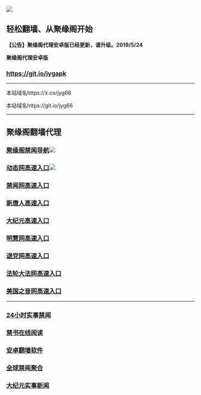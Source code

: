![](https://raw.githubusercontent.com/hao369/a/master/j.jpg)



## 轻松翻墙、从聚缘阁开始



**【公告】聚缘阁代理安卓版已经更新，请升级。2019/5/24**

 
**聚缘阁代理安卓版**
### https://git.io/jygapk  

***

本站域名https://x.co/jyg66 

本站域名https://git.io/jyg66



***




## 聚缘阁翻墙代理 

### [聚缘阁禁闻导航](https://binorke8bb.execute-api.ap-northeast-1.amazonaws.com/66)![](https://raw.githubusercontent.com/hao369/a/master/tj.gif)

### [动态网高速入口](http://496549z.hapi.hschnet.de/324232/2574)![](https://raw.githubusercontent.com/hao369/a/master/jygdl.gif)


### [禁闻网高速入口](http://uee.me/cQpdr)

### [新唐人高速入口](http://496549z.hapi.hschnet.de/324232/5)

### [大纪元高速入口](http://496549z.hapi.hschnet.de/324232/7)

### [明慧网高速入口](http://496549z.hapi.hschnet.de/324232/3)

### [退党网高速入口](http://496549z.hapi.hschnet.de/324232/8)

### [法轮大法网高速入口](http://496549z.hapi.hschnet.de/324232/15)

### [美国之音网高速入口](http://496549z.hapi.hschnet.de/324232/18)



***






### [24小时实事禁闻](https://git.io/fj3Go)

### [禁书在线阅读](https://github.com/txyzum203/djy/blob/master/gb/9p.md?flntdtv#1)


### [安卓翻墙软件](https://git.io/afq)

### [全球禁闻聚合](https://github.com/gfw-breaker/banned-news1/blob/master/README.md)

### [大纪元实事新闻](https://git.io/fjmgE)






